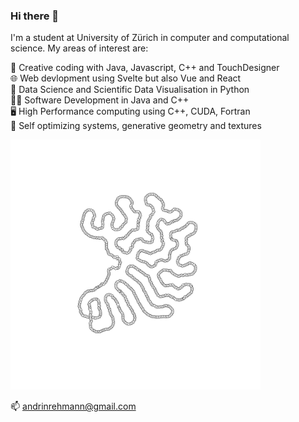 ### Hi there 👋

I'm a student at University of Zürich in computer and computational science. My areas of interest are:

🎨 Creative coding with Java, Javascript, C++ and TouchDesigner  
🌐 Web devlopment using Svelte but also Vue and React  
🤖 Data Science and Scientific Data Visualisation in Python   
👨‍💻 Software Development in Java and C++  
🖥️ High Performance computing using C++, CUDA, Fortran  
🎲 Self optimizing systems, generative geometry and textures  

<img src="./0926.png" alt="drawing" width="400"/>

📫 andrinrehmann@gmail.com

